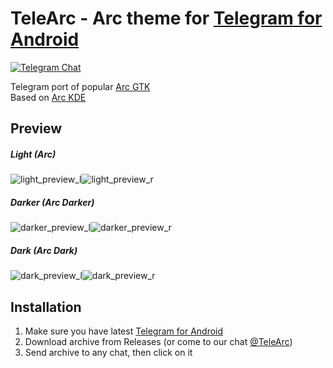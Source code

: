 # TeleArc - Arc theme for [Telegram for Android][telegram_android]
[![Telegram Chat](https://img.shields.io/badge/chat-on%20telegram-0d86d7.svg?style=flat)][telegram_channel]

Telegram port of popular [Arc GTK][arc_gtk]  
Based on [Arc KDE][arc_kde]

## Preview
##### Light (Arc)
![light_preview_l]![light_preview_r]
##### Darker (Arc Darker)
![darker_preview_l]![darker_preview_r]
##### Dark (Arc Dark)
![dark_preview_l]![dark_preview_r]

## Installation
1. Make sure you have latest [Telegram for Android][telegram_android]
2. Download archive from Releases (or come to our chat [@TeleArc][telegram_channel])
3. Send archive to any chat, then click on it

[telegram_android]: https://telegram.org/dl/android
[arc_gtk]: https://github.com/horst3180/arc-theme
[arc_kde]: https://github.com/PapirusDevelopmentTeam/arc-kde
[telegram_channel]: https://t.me/TeleArc
[light_preview_l]: https://raw.githubusercontent.com/MrYadro/TeleArcAndroid/master/preview/light_preview_l.png
[light_preview_r]: https://raw.githubusercontent.com/MrYadro/TeleArcAndroid/master/preview/light_preview_r.png
[darker_preview_l]: https://raw.githubusercontent.com/MrYadro/TeleArcAndroid/master/preview/darker_preview_l.png
[darker_preview_r]: https://raw.githubusercontent.com/MrYadro/TeleArcAndroid/master/preview/darker_preview_r.png
[dark_preview_l]: https://raw.githubusercontent.com/MrYadro/TeleArcAndroid/master/preview/dark_preview_l.png
[dark_preview_r]: https://raw.githubusercontent.com/MrYadro/TeleArcAndroid/master/preview/dark_preview_r.png
